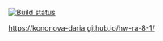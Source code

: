 [![Build status](https://ci.appveyor.com/api/projects/status/41nfy66uigvt347r?svg=true)](https://ci.appveyor.com/project/kononova-daria/hw-ra-8-1)

https://kononova-daria.github.io/hw-ra-8-1/